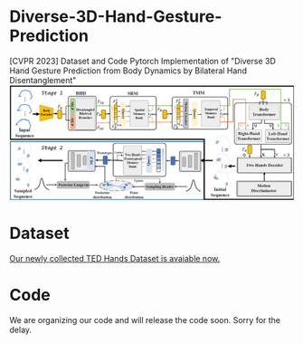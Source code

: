 # Diverse-3D-Hand-Gesture-Prediction
[CVPR 2023] Dataset and Code Pytorch Implementation of "Diverse 3D Hand Gesture Prediction from Body Dynamics by  Bilateral Hand Disentanglement"
![image](https://github.com/XingqunQi-lab/Diverse-3D-Hand-Gesture-Prediction/blob/main/image/pipeline.PNG)
# Dataset
[Our newly collected TED Hands Dataset is avaiable now.](https://drive.google.com/drive/folders/1TVaK8rvkdd6D-N8JwfOzJLq4ZqAXcxWr?usp=sharing)
# Code
We are organizing our code and will release the code soon. Sorry for the delay.
